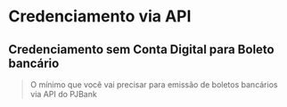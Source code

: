 # Credenciamento via API 

## Credenciamento sem Conta Digital para  Boleto bancário 

> O mínimo que você vai precisar para emissão de boletos bancários via API do PJBank
